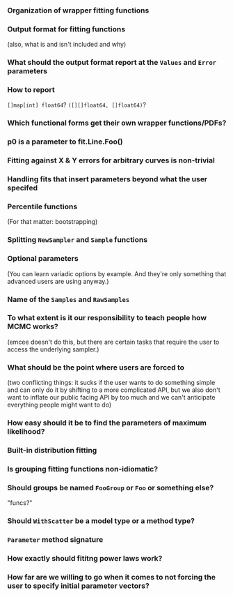 ### Organization of wrapper fitting functions

### Output format for fitting functions

(also, what is and isn't included and why)

### What should the output format report at the `Values` and `Error` parameters

### How to report 

`[]map[int] float64`? `([][]float64, []float64)`?

### Which functional forms get their own wrapper functions/PDFs?

### p0 is a parameter to fit.Line.Foo()

### Fitting against X & Y errors for arbitrary curves is non-trivial

### Handling fits that insert parameters beyond what the user specifed

### Percentile functions

(For that matter: bootstrapping)

### Splitting `NewSampler` and `Sample` functions

### Optional parameters

(You can learn variadic options by example. And they're only something that
advanced users are using anyway.)

### Name of the `Samples` and `RawSamples`

### To what extent is it our responsibility to teach people how MCMC works?

(emcee doesn't do this, but there are certain tasks that require the user to
access the underlying sampler.)

### What should be the point where users are forced to 

(two conflicting things: it sucks if the user wants to do something simple and can
only do it by shifting to a more complicated API, but we also don't want to inflate our
public facing API by too much and we can't anticipate everything people might want to
do)

### How easy should it be to find the parameters of maximum likelihood?

### Built-in distribution fitting

### Is grouping fitting functions non-idiomatic?

### Should groups be named `FooGroup` or `Foo` or something else?

"funcs?"

### Should `WithScatter` be a model type or a method type?

### `Parameter` method signature

### How exactly should fititng power laws work?

### How far are we willing to go when it comes to not forcing the user to specify initial parameter vectors?
